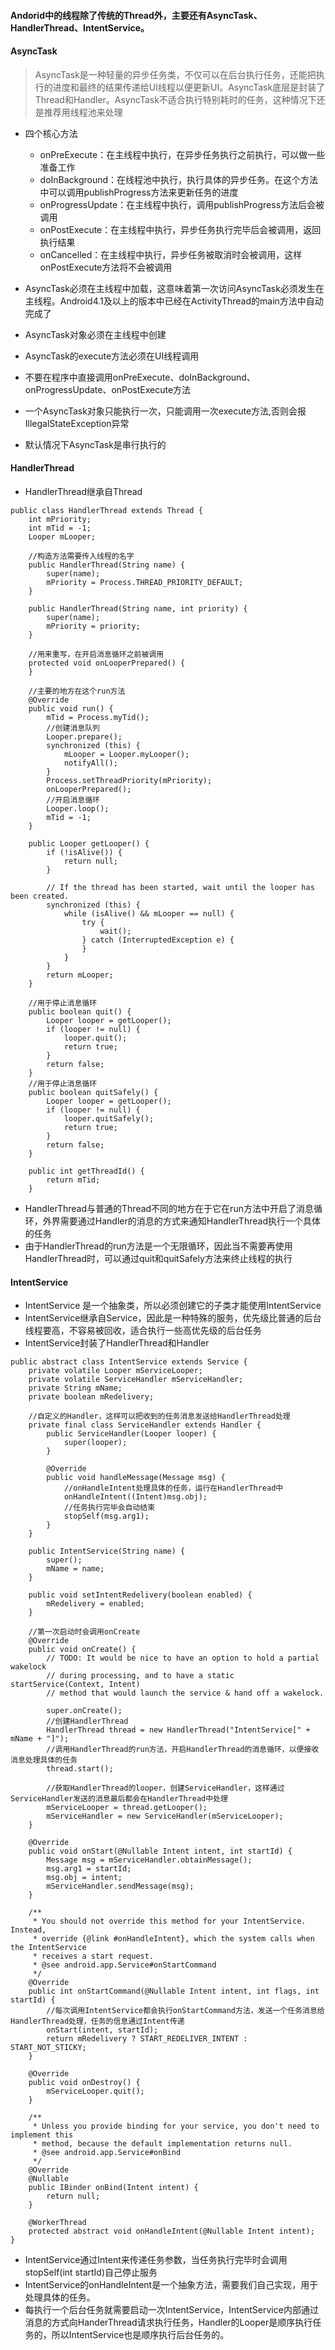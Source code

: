 #### Andorid中的线程除了传统的Thread外，主要还有AsyncTask、HandlerThread、IntentService。
#### AsyncTask
> AsyncTask是一种轻量的异步任务类，不仅可以在后台执行任务，还能把执行的进度和最终的结果传递给UI线程以便更新UI。AsyncTask底层是封装了Thread和Handler。AsyncTask不适合执行特别耗时的任务，这种情况下还是推荐用线程池来处理
- 四个核心方法
    * onPreExecute：在主线程中执行，在异步任务执行之前执行，可以做一些准备工作
    * doInBackground：在线程池中执行，执行具体的异步任务。在这个方法中可以调用publishProgress方法来更新任务的进度
    * onProgressUpdate：在主线程中执行，调用publishProgress方法后会被调用
    * onPostExecute：在主线程中执行，异步任务执行完毕后会被调用，返回执行结果
    * onCancelled：在主线程中执行，异步任务被取消时会被调用，这样onPostExecute方法将不会被调用
    
- AsyncTask必须在主线程中加载，这意味着第一次访问AsyncTask必须发生在主线程。Android4.1及以上的版本中已经在ActivityThread的main方法中自动完成了
- AsyncTask对象必须在主线程中创建
- AsyncTask的execute方法必须在UI线程调用
- 不要在程序中直接调用onPreExecute、doInBackground、onProgressUpdate、onPostExecute方法
- 一个AsyncTask对象只能执行一次，只能调用一次execute方法,否则会报IllegalStateException异常
- 默认情况下AsyncTask是串行执行的

#### HandlerThread

- HandlerThread继承自Thread
```
public class HandlerThread extends Thread {
    int mPriority;
    int mTid = -1;
    Looper mLooper;

    //构造方法需要传入线程的名字
    public HandlerThread(String name) {
        super(name);
        mPriority = Process.THREAD_PRIORITY_DEFAULT;
    }
    
    public HandlerThread(String name, int priority) {
        super(name);
        mPriority = priority;
    }
    
    //用来重写，在开启消息循环之前被调用
    protected void onLooperPrepared() {
    }

    //主要的地方在这个run方法
    @Override
    public void run() {
        mTid = Process.myTid();
        //创建消息队列
        Looper.prepare();
        synchronized (this) {
            mLooper = Looper.myLooper();
            notifyAll();
        }
        Process.setThreadPriority(mPriority);
        onLooperPrepared();
        //开启消息循环
        Looper.loop();
        mTid = -1;
    }
    
    public Looper getLooper() {
        if (!isAlive()) {
            return null;
        }
        
        // If the thread has been started, wait until the looper has been created.
        synchronized (this) {
            while (isAlive() && mLooper == null) {
                try {
                    wait();
                } catch (InterruptedException e) {
                }
            }
        }
        return mLooper;
    }

    //用于停止消息循环
    public boolean quit() {
        Looper looper = getLooper();
        if (looper != null) {
            looper.quit();
            return true;
        }
        return false;
    }
    //用于停止消息循环
    public boolean quitSafely() {
        Looper looper = getLooper();
        if (looper != null) {
            looper.quitSafely();
            return true;
        }
        return false;
    }

    public int getThreadId() {
        return mTid;
    }
```
- HandlerThread与普通的Thread不同的地方在于它在run方法中开启了消息循环，外界需要通过Handler的消息的方式来通知HandlerThread执行一个具体的任务
- 由于HandlerThread的run方法是一个无限循环，因此当不需要再使用HandlerThread时，可以通过quit和quitSafely方法来终止线程的执行

#### IntentService
- IntentService 是一个抽象类，所以必须创建它的子类才能使用IntentService
- IntentService继承自Service，因此是一种特殊的服务，优先级比普通的后台线程要高，不容易被回收，适合执行一些高优先级的后台任务
- IntentService封装了HandlerThread和Handler

```
public abstract class IntentService extends Service {
    private volatile Looper mServiceLooper;
    private volatile ServiceHandler mServiceHandler;
    private String mName;
    private boolean mRedelivery;

    //自定义的Handler，这样可以把收到的任务消息发送给HandlerThread处理
    private final class ServiceHandler extends Handler {
        public ServiceHandler(Looper looper) {
            super(looper);
        }

        @Override
        public void handleMessage(Message msg) {
            //onHandleIntent处理具体的任务，运行在HandlerThread中
            onHandleIntent((Intent)msg.obj);
            //任务执行完毕会自动结束
            stopSelf(msg.arg1);
        }
    }

    public IntentService(String name) {
        super();
        mName = name;
    }

    public void setIntentRedelivery(boolean enabled) {
        mRedelivery = enabled;
    }

    //第一次启动时会调用onCreate
    @Override
    public void onCreate() {
        // TODO: It would be nice to have an option to hold a partial wakelock
        // during processing, and to have a static startService(Context, Intent)
        // method that would launch the service & hand off a wakelock.

        super.onCreate();
        //创建HandlerThread
        HandlerThread thread = new HandlerThread("IntentService[" + mName + "]");
        //调用HandlerThread的run方法，开启HandlerThread的消息循环，以便接收消息处理具体的任务
        thread.start();
        
        //获取HandlerThread的looper，创建ServiceHandler，这样通过ServiceHandler发送的消息最后都会在HandlerThread中处理
        mServiceLooper = thread.getLooper();
        mServiceHandler = new ServiceHandler(mServiceLooper);
    }

    @Override
    public void onStart(@Nullable Intent intent, int startId) {
        Message msg = mServiceHandler.obtainMessage();
        msg.arg1 = startId;
        msg.obj = intent;
        mServiceHandler.sendMessage(msg);
    }

    /**
     * You should not override this method for your IntentService. Instead,
     * override {@link #onHandleIntent}, which the system calls when the IntentService
     * receives a start request.
     * @see android.app.Service#onStartCommand
     */
    @Override
    public int onStartCommand(@Nullable Intent intent, int flags, int startId) {
        //每次调用IntentService都会执行onStartCommand方法，发送一个任务消息给HandlerThread处理，任务的信息通过Intent传递
        onStart(intent, startId);
        return mRedelivery ? START_REDELIVER_INTENT : START_NOT_STICKY;
    }

    @Override
    public void onDestroy() {
        mServiceLooper.quit();
    }

    /**
     * Unless you provide binding for your service, you don't need to implement this
     * method, because the default implementation returns null.
     * @see android.app.Service#onBind
     */
    @Override
    @Nullable
    public IBinder onBind(Intent intent) {
        return null;
    }

    @WorkerThread
    protected abstract void onHandleIntent(@Nullable Intent intent);
}
```
- IntentService通过Intent来传递任务参数，当任务执行完毕时会调用stopSelf(int startId)自己停止服务
- IntentService的onHandleIntent是一个抽象方法，需要我们自己实现，用于处理具体的任务。
- 每执行一个后台任务就需要启动一次IntentService，IntentService内部通过消息的方式向HanderThread请求执行任务，Handler的Looper是顺序执行任务的，所以IntentService也是顺序执行后台任务的。

